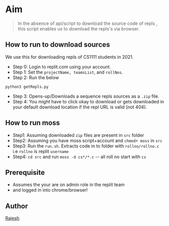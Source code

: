 # Aim
> In the absence of api/script to download the source code of repls ,
this script enables us to download the repls's via browser.

## How to run to download sources

We use this for downloading repls of CS1111 students in 2021.

- Step 0: Login to replit.com using your account.
- Step 1: Set the `projectName, teamsList`, and `rollNos`.
- Step 2: Run the below
```
python3 getRepls.py

```
- Step 3: Opens-up/Downloads a sequence repls sources as a `.zip` file.
- Step 4: You might have to click okay to download or gets downloaded in
your default download location if the repl URL is valid (not 404).

## How to run moss
- Step1: Assuming downloaded `zip` files are present in `src` folder
- Step2: Assuming you have moss script+account and `chmod+ moss` in `src`
- Step3: Run the `run.sh`. Extracts code in to folder with `rollno/rollno.c` i.e `rollno` is replit `username`
- Step4: `cd src` and run `moss -d cs*/*.c` -- all roll no start with `cs`

## Prerequisite

- Assumes the your are on admin role in the replit team
- and logged in into chrome/browser!

## Author

[Rajesh](mrprajesh.co.in)
